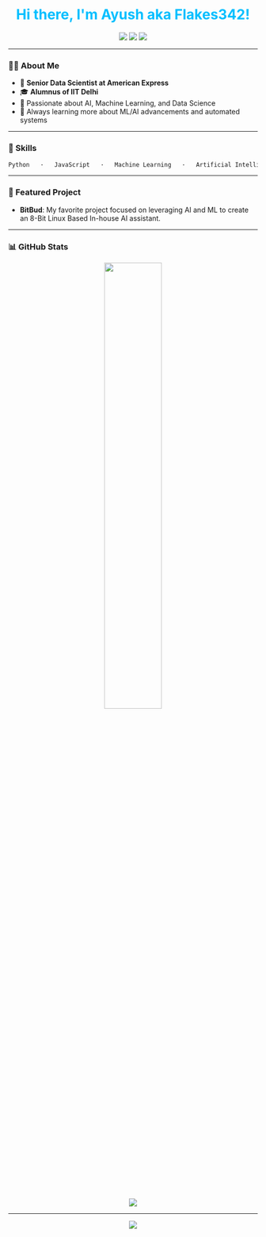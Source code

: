 <!-- Profile README for Flakes342 -->

<!-- Minimal Colorful Banner -->
<h1 align="center" style="color:#00BFFF;">Hi there, I'm Ayush aka Flakes342!</h1>

<p align="center">
  <img src="https://img.shields.io/badge/Data%20Science-%2300BFFF.svg?&style=for-the-badge&logo=databricks&logoColor=white"/>
  <img src="https://img.shields.io/badge/Machine%20Learning-%23F59E42.svg?&style=for-the-badge&logo=python&logoColor=white"/>
  <img src="https://img.shields.io/badge/AI-%23FF69B4.svg?&style=for-the-badge&logo=ai&logoColor=white"/>
</p>

---

### 👨‍💻 About Me

- 🏢 **Senior Data Scientist at American Express**
- 🎓 **Alumnus of IIT Delhi**
- 🤖 Passionate about AI, Machine Learning, and Data Science
- 🌱 Always learning more about ML/AI advancements and automated systems

---

### 🚀 Skills

```python
Python   ·   JavaScript   ·   Machine Learning   ·   Artificial Intelligence   ·  LLMs
```

---

### 🌟 Featured Project

- **BitBud**: My favorite project focused on leveraging AI and ML to create an 8-Bit Linux Based In-house AI assistant.

---

### 📊 GitHub Stats

<p align="center">
<!--   <img src="https://github-readme-stats.vercel.app/api?username=Flakes342&show_icons=true&theme=tokyonight" width="48%"/>-->
  <img src="https://github-readme-streak-stats.herokuapp.com/?user=Flakes342&theme=tokyonight" width="48%"/> 
</p>

<p align="center">
  <img src="https://github-readme-stats.vercel.app/api/top-langs/?username=Flakes342&layout=compact&theme=tokyonight"/>
</p>

---
<!-- Let's connect icons can be added here in the future -->

<p align="center">
  <img src="https://capsule-render.vercel.app/api?type=wave&color=gradient&height=50&section=footer"/>
</p>
<!---
Flakes342/Flakes342 is a ✨ special ✨ repository because its `README.md` (this file) appears on your GitHub profile.
You can click the Preview link to take a look at your changes.
--->
